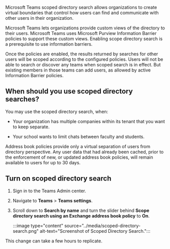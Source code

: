 Microsoft Teams scoped directory search allows organizations to create virtual boundaries that control how users can find and communicate with other users in their organization. 

Microsoft Teams lets organizations provide custom views of the directory to their users. Microsoft Teams uses Microsoft Purview Information Barrier policies to support these custom views. Enabling scope directory search is a prerequisite to use information barriers.

Once the policies are enabled, the results returned by searches for other users will be scoped according to the configured policies. Users will not be able to search or discover any teams when scoped search is in effect. But existing members in those teams can add users, as allowed by active Information Barrier policies.

## When should you use scoped directory searches?

You may use the scoped directory search, when:

* Your organization has multiple companies within its tenant that you want to keep separate.

* Your school wants to limit chats between faculty and students.

Address book policies provide only a virtual separation of users from directory perspective. Any user data that had already been cached, prior to the enforcement of new, or updated address book policies, will remain available to users for up to 30 days.

## Turn on scoped directory search

1. Sign in to the Teams Admin center.

2. Navigate to **Teams** > **Teams settings**.

3. Scroll down to **Search by name** and turn the slider behind **Scope directory search using an Exchange address book policy** to **On**.

    :::image type="content" source="../media/scoped-directory-search.png" alt-text="Screenshot of Scoped Directory Search.":::

This change can take a few hours to replicate.
